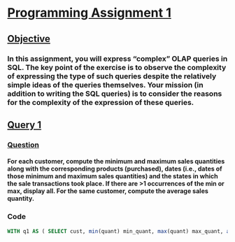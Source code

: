 # **<ins> Programming Assignment 1 </ins>**
## **<ins> Objective </ins>**
### In this assignment, you will express “complex” OLAP queries in SQL. The key point of the exercise is to observe the complexity of expressing the type of such queries despite the relatively simple ideas of the queries themselves. Your mission (in addition to writing the SQL queries) is to consider the reasons for the complexity of the expression of these queries.

## **<ins> Query 1 </ins>**
### **<ins> Question </ins>**
#### For each customer, compute the minimum and maximum sales quantities along with the corresponding products (purchased), dates (i.e., dates of those minimum and maximum sales quantities) and the states in which the sale transactions took place. If there are >1 occurrences of the min or max, display all. For the same customer, compute the average sales quantity.
### **Code**
```sql 
WITH q1 AS ( SELECT cust, min(quant) min_quant, max(quant) max_quant, avg(quant) avg_quant FROM sales GROUP BY cust ), q2 AS ( SELECT q1.cust Customer_Name, q1.min_quant Minimum_Quantity, s.prod Minimum_Product, s.state Minimum_State, s.date Minimum_Date FROM q1, sales s WHERE q1.cust = s.cust AND q1.min_quant = s.quant ), q3 AS ( SELECT q1.cust Customer_Name, q1.max_quant Maximum_Quantity, s.prod Maximum_Product, s.state Maximum_State, s.date Maximum_Date FROM q1, sales s WHERE q1.cust = s.cust AND q1.max_quant = s.quant ) SELECT q2.Customer_Name as Customer, q2.Minimum_Quantity Min_Q, q2.Minimum_Product Min_Prod, q2.Minimum_Date Min_Date, q2.Minimum_State St, q3.Maximum_Quantity Max_Q, q3.Maximum_Product Max_Prod, q3.Maximum_Date Date, q3.Maximum_State St, q1.avg_quant Avg_Q FROM q1, q2, q3 WHERE q1.cust = q2.Customer_Name AND q2.Customer_Name = q3.Customer_Name ORDER BY cust ```
